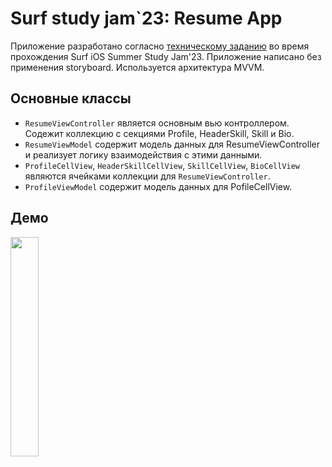 # Surf study jam`23: Resume App

Приложение разработано согласно [техническому заданию](https://docs.google.com/document/d/1luRUUr6MVARiL3jRXiGmkHzlWpJFzqMTRgk2O-hMpkc/edit) во время прохождения Surf iOS Summer Study Jam'23. Приложение написано без применения storyboard. Используется архитектура MVVM.

## Основные классы
* `ResumeViewController` является основным вью контроллером. Содежит коллекцию с секциями Profile, HeaderSkill, Skill и Bio.
* `ResumeViewModel` содержит модель данных для ResumeViewController и реализует логику взаимодействия с этими данными.
* `ProfileCellView`, `HeaderSkillCellView`, `SkillCellView`, `BioCellView` являются ячейками коллекции для `ResumeViewController`.
* `ProfileViewModel` содержит модель данных для PofileCellView.


## Демо
<p align="left">
  <img src="https://github.com/masnumberone/surf-study-jam-23/assets/95964517/3ffcc23e-e8d3-468a-b5a9-0641045d97f9" width="30%"/>
</p
